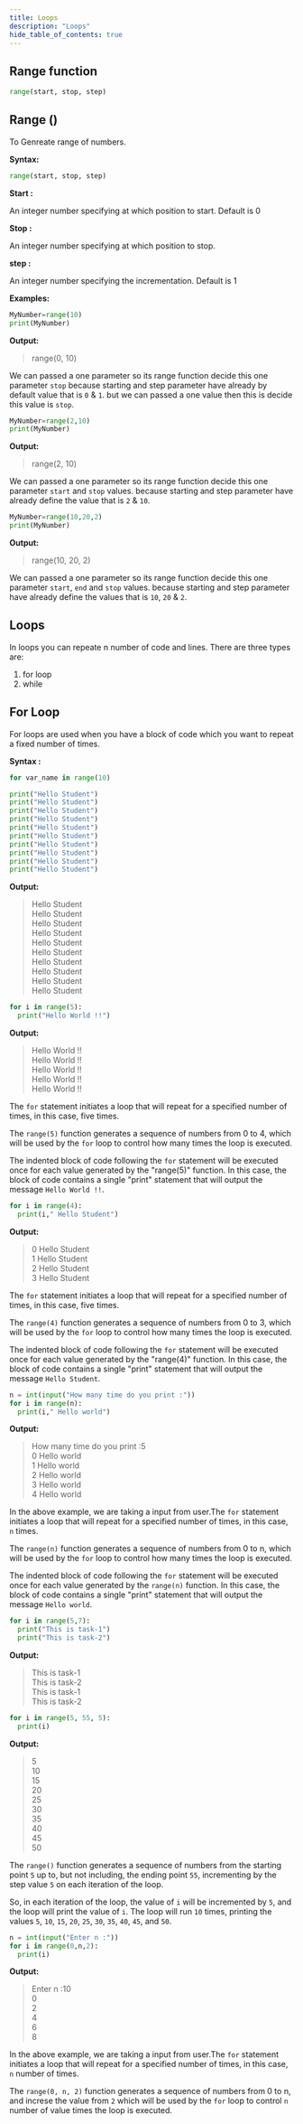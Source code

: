 ```yaml
---
title: Loops
description: "Loops"
hide_table_of_contents: true
---
```


## Range function

```python   
range(start, stop, step)
```

## Range ()
 To Genreate range of numbers.

**Syntax:**
 ```python
 range(start, stop, step)
```
**Start :**

An integer number specifying at which position to start. Default is 0

**Stop :**

An integer number specifying at which position to stop.

**step :**

An integer number specifying the incrementation. Default is 1

**Examples:**
```python title="example 1"
MyNumber=range(10)
print(MyNumber)
```
**Output:**
>range(0, 10)

We can passed a one parameter so its range function decide this one parameter `stop` because starting and step parameter have already by default value that is `0` & `1`. but we can passed a one value then this is decide this value is `stop`.

```python title="example 2"
MyNumber=range(2,10)
print(MyNumber)
```
**Output:**
>range(2, 10)

We can passed a one parameter so its range function decide this one parameter `start` and `stop` values. because starting and step parameter have already define the value that is `2` & `10`.

```python title="example 3"
MyNumber=range(10,20,2)
print(MyNumber)
```
**Output:**
>range(10, 20, 2)

We can passed a one parameter so its range function decide this one parameter `start`, `end` and `stop` values. because starting and step parameter have already define the values that is `10`, `20` & `2`.

## Loops
In loops you can repeate n number of code and lines.
There are three types are: 
1. for loop
2. while

## For Loop 

For loops are used when you have a block of code which you want to repeat a fixed number of times.

**Syntax :**
```python
for var_name in range(10)
```

```python title="example 1"
print("Hello Student")
print("Hello Student")
print("Hello Student")
print("Hello Student")
print("Hello Student")
print("Hello Student")
print("Hello Student")
print("Hello Student")
print("Hello Student")
print("Hello Student")
```
**Output:**
>Hello Student<br/>
>Hello Student<br/>
>Hello Student<br/>
>Hello Student<br/>
>Hello Student<br/>
>Hello Student<br/>
>Hello Student<br/>
>Hello Student<br/>
>Hello Student<br/>
>Hello Student

```python title="example 2"
for i in range(5):
  print("Hello World !!")
```
**Output:**
>Hello World !!<br/>
>Hello World !!<br/>
>Hello World !!<br/>
>Hello World !!<br/>
>Hello World !!

The `for` statement initiates a loop that will repeat for a specified number of times, in this case, five times.

The `range(5)` function generates a sequence of numbers from 0 to 4, which will be used by the `for` loop to control how many times the loop is executed.

The indented block of code following the `for` statement will be executed once for each value generated by the "range(5)" function. In this case, the block of code contains a single "print" statement that will output the message `Hello World !!`.


```python title="example 3"
for i in range(4):
  print(i," Hello Student")
```
**Output:**
>0  Hello Student<br/>
>1  Hello Student<br/>
>2  Hello Student<br/>
>3  Hello Student

The `for` statement initiates a loop that will repeat for a specified number of times, in this case, five times.

The `range(4)` function generates a sequence of numbers from 0 to 3, which will be used by the `for` loop to control how many times the loop is executed.

The indented block of code following the `for` statement will be executed once for each value generated by the "range(4)" function. In this case, the block of code contains a single "print" statement that will output the message `Hello Student`.

```python title="example 4"
n = int(input("How many time do you print :"))
for i in range(n):
  print(i," Hello world")
```
**Output:**
>How many time do you print :5<br/>
>0  Hello world<br/>
>1  Hello world<br/>
>2  Hello world<br/>
>3  Hello world<br/>
>4  Hello world

In the above example, we are taking a input from user.The `for` statement initiates a loop that will repeat for a specified number of times, in this case, `n` times.

The `range(n)` function generates a sequence of numbers from 0 to n, which will be used by the `for` loop to control how many times the loop is executed.

The indented block of code following the `for` statement will be executed once for each value generated by the `range(n)` function. In this case, the block of code contains a single "print" statement that will output the message `Hello world`.

```python title="example 5"
for i in range(5,7):
  print("This is task-1")
  print("This is task-2")
```
**Output:**
>This is task-1<br/>
>This is task-2<br/>
>This is task-1<br/>
>This is task-2


```python title="example 6"
for i in range(5, 55, 5):
  print(i)
```
**Output:**
>5<br/>
>10<br/>
>15<br/>
>20<br/>
>25<br/>
>30<br/>
>35<br/>
>40<br/>
>45<br/>
>50

The `range()` function generates a sequence of numbers from the starting point `5` up to, but not including, the ending point `55`, incrementing by the step value `5` on each iteration of the loop.

So, in each iteration of the loop, the value of `i` will be incremented by `5`, and the loop will print the value of `i`. The loop will run `10` times, printing the values `5`, `10`, `15`, `20`, `25`, `30`, `35`, `40`, `45`, and `50`.

```python title="example 7"
n = int(input("Enter n :"))
for i in range(0,n,2):
  print(i)
```
**Output:**
>Enter n :10<br/>
>0<br/>
>2<br/>
>4<br/>
>6<br/>
>8

In the above example, we are taking a input from user.The `for` statement initiates a loop that will repeat for a specified number of times, in this case, `n` number of times.

The `range(0, n, 2)` function generates a sequence of numbers from 0 to n, and increse the value from `2` which will be used by the `for` loop to control `n` number of value times the loop is executed.